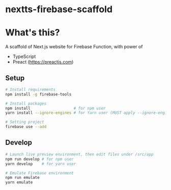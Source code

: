 nextts-firebase-scaffold
========================

What's this?
============

A scaffold of Next.js website for Firebase Function, with power of

* TypeScript
* Preact (https://preactjs.com)


Setup
-----

```bash
# Install requirements
npm install -g firebase-tools

# Install packages
npm install                   # for npm user
yarn install --ignore-engines # for Yarn user (MUST apply --ignore-engines)

# Setting project
firebase use --add
```


Develop
-------

```bash
# Launch live preview environment, then edit files under /src/app
npm run develop # for npm user
yarn develop    # for yarn user

# Emulate Firebase environment
npm run emulate
yarn emulate
```
